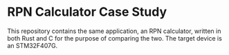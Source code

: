 # RPN Calculator Case Study

This repository contains the same application, an RPN calculator,
written in both Rust and C for the purpose of comparing the two. The
target device is an STM32F407G.
